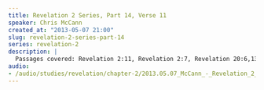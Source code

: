 ```yaml
--- 
title: Revelation 2 Series, Part 14, Verse 11
speaker: Chris McCann
created_at: "2013-05-07 21:00"
slug: revelation-2-series-part-14
series: revelation-2
description: |
  Passages covered: Revelation 2:11, Revelation 2:7, Revelation 20:6,13-14, Revelation 21:7-8 Revelation 19:17-20, Revelation 20:7-10.
audio: 
- /audio/studies/revelation/chapter-2/2013.05.07_McCann_-_Revelation_2_Series_Part_14.yaml
---
```

